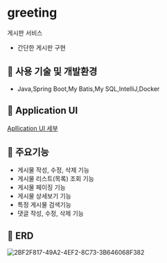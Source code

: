 # greeting
게시판 서비스
+ 간단한 게시판 구현 
## :key: 사용 기술 및 개발환경
+ Java,Spring Boot,My Batis,My SQL,IntelliJ,Docker
## :key: Application UI
[Apllication UI 세부](https://github.com/f-lab-edu/greeting/wiki/Application-UI) </br>
## :key: 주요기능
+ 게시물 작성, 수정, 삭제 기능
+ 게시물 리스트(목록) 조회 기능
+ 게시물 페이징 기능
+ 게시물 상세보기 기능
+ 특정 게시물 검색기능
+ 댓글 작성, 수정, 삭제 기능
## :key: ERD
![2BF2F817-49A2-4EF2-8C73-3B646068F382](https://user-images.githubusercontent.com/94733559/233810957-767e4ce5-7811-4f9e-9a64-e8ca1d88ab23.jpeg) </br>
